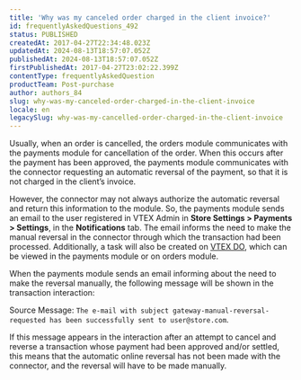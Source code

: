 ```yaml
---
title: 'Why was my canceled order charged in the client invoice?'
id: frequentlyAskedQuestions_492
status: PUBLISHED
createdAt: 2017-04-27T22:34:48.023Z
updatedAt: 2024-08-13T18:57:07.052Z
publishedAt: 2024-08-13T18:57:07.052Z
firstPublishedAt: 2017-04-27T23:02:22.399Z
contentType: frequentlyAskedQuestion
productTeam: Post-purchase
author: authors_84
slug: why-was-my-canceled-order-charged-in-the-client-invoice
locale: en
legacySlug: why-was-my-cancelled-order-charged-in-the-client-invoice
---
```


Usually, when an order is cancelled, the orders module communicates with the payments module for cancellation of the order. When this occurs after the payment has been approved, the payments module communicates with the connector requesting an automatic reversal of the payment, so that it is not charged in the client’s invoice.

However, the connector may not always authorize the automatic reversal and return this information to the module. So, the payments module sends an email to the user registered in VTEX Admin in **Store Settings > Payments > Settings**, in the  **Notifications** tab. The email informs the need to make the manual reversal in the connector through which the transaction had been processed. Additionally, a task will also be created on [VTEX DO](https://help.vtex.com/en/tutorial/vtex-do-interface--7KMbRL4OslN8DTX9oiuCiu), which can be viewed in the payments module or on orders module.

When the payments module sends an email informing about the need to make the reversal manually, the following message will be shown in the transaction interaction:

Source Message: `The e-mail with subject gateway-manual-reversal-requested has been successfully sent to user@store.com`. 

If this message appears in the interaction after an attempt to cancel and reverse a transaction whose payment had been approved and/or settled, this means that the automatic online reversal has not been made with the connector, and the reversal will have to be made manually.
